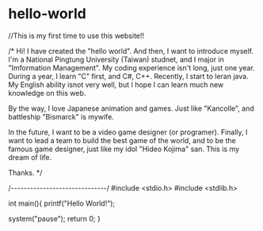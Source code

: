 # hello-world
//This is my first time to use this website!!

/*
Hi! I have created the "hello world". And then, I want to introduce myself.
I'm a National Pingtung University (Taiwan) studnet, and I major in "Imformation Management".
My coding experience isn't long, just one year. 
During a year, I learn "C" first, and C#, C++. Recently, I start to leran java.
My English ability isnot very well, but I hope I can learn much new knowledge on this web.

By the way, I love Japanese animation and games. Just like "Kancolle", and battleship "Bismarck" is mywife.

In the future, I want to be a video game designer (or programer). 
Finally, I want to lead a team to build the best game of the world, and to be the famous game designer, 
just like my idol "Hideo Kojima" san.
This is my dream of life.

Thanks.
*/

/*------------------------------*/
#include <stdio.h>
#include <stdlib.h>

int main(){
  printf("Hello World!");
  
  system("pause");
  return 0;
}

